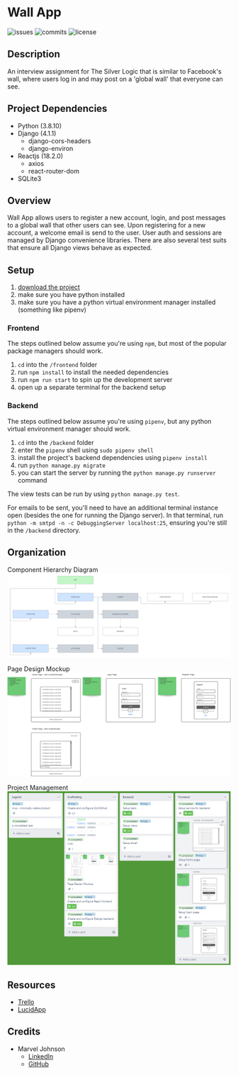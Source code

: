 # Wall App

![issues](https://img.shields.io/github/issues/marvjohnson/wall-app)
![commits](https://img.shields.io/github/commit-activity/m/marvjohnson/wall-app)
![license](https://img.shields.io/github/license/marvjohnson/wall-app)

## Description

An interview assignment for The Silver Logic that is similar to Facebook's wall, where users log in and may post on a 'global wall' that everyone can see.

## Project Dependencies

- Python (3.8.10)
- Django (4.1.1)
  - django-cors-headers
  - django-environ
- Reactjs (18.2.0)
  - axios
  - react-router-dom
- SQLite3

## Overview

Wall App allows users to register a new account, login, and post messages to a global wall that other users can see. Upon registering for a new account, a welcome email is send to the user. User auth and sessions are managed by Django convenience libraries. There are also several test suits that ensure all Django views behave as expected.

## Setup

1. [download the project](https://github.com/MarvJohnson/wall-app/releases/tag/v1.0.0)
2. make sure you have python installed
3. make sure you have a python virtual environment manager installed (something like pipenv)

### Frontend

The steps outlined below assume you're using `npm`, but most of the popular package managers should work.
1. `cd` into the `/frontend` folder
2. run `npm install` to install the needed dependencies
3. run `npm run start` to spin up the development server
4. open up a separate terminal for the backend setup

### Backend

The steps outlined below assume you're using `pipenv`, but any python virtual environment manager should work.
1. `cd` into the `/backend` folder
2. enter the `pipenv` shell using `sudo pipenv shell`
3. install the project's backend dependencies using `pipenv install`
4. run `python manage.py migrate`
5. you can start the server by running the `python manage.py runserver` command

The view tests can be run by using `python manage.py test`.

For emails to be sent, you'll need to have an additional terminal instance open (besides the one for running the Django server). In that terminal, run `python -m smtpd -n -c DebuggingServer localhost:25`, ensuring you're still in the `/backend` directory.

## Organization

Component Hierarchy Diagram
![Component Hierarchy Diagram](./frontend/src/images/component-hierarchy-diagram.png)

Page Design Mockup
![Page Design Mockup](./frontend/src/images/page-design-mockup.png)

Project Management
![Project Management](./frontend/src/images/project-management.png)

## Resources

- [Trello](https://www.trello.com)
- [LucidApp](https://www.lucid.app)

## Credits
- Marvel Johnson
  - [LinkedIn](https://www.linkedin.com/in/marvel-johnson/)
  - [GitHub](https://github.com/MarvJohnson)
